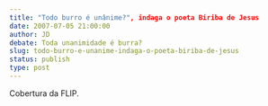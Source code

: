 ```yaml
---
title: "Todo burro é unânime?", indaga o poeta Biriba de Jesus
date: 2007-07-05 21:00:00
author: JD
debate: Toda unanimidade é burra?
slug: todo-burro-e-unanime-indaga-o-poeta-biriba-de-jesus
status: publish 
type: post
---
```


  
Cobertura da FLIP.
